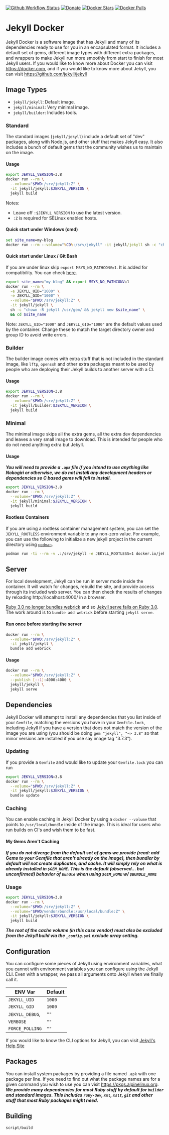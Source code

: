 [![Github Workflow Status](https://img.shields.io/github/workflow/status/envygeeks/jekyll-docker/Push?style=for-the-badge)](https://github.com/envygeeks/jekyll-docker/actions) [![Donate](https://img.shields.io/badge/DONATE-MONEY-yellow.svg?style=for-the-badge)](https://envygeeks.io#donate) [![Docker Stars](https://img.shields.io/docker/stars/jekyll/jekyll.svg?style=for-the-badge)]() [![Docker Pulls](https://img.shields.io/docker/pulls/jekyll/jekyll.svg?style=for-the-badge)]()

# Jekyll Docker

Jekyll Docker is a software image that has Jekyll and many of its dependencies ready to use for you in an encapsulated format.  It includes a default set of gems, different image types with different extra packages, and wrappers to make Jekyll run more smoothly from start to finish for most Jekyll users. If you would like to know more about Docker you can visit https://docker.com, and if you would like to know more about Jekyll, you can visit https://github.com/jekyll/jekyll

## Image Types

* `jekyll/jekyll`: Default image.
* `jekyll/minimal`: Very minimal image.
* `jekyll/builder`: Includes tools.

### Standard

The standard images (`jekyll/jekyll`) include a default set of "dev" packages, along with Node.js, and other stuff that makes Jekyll easy.  It also includes a bunch of default gems that the community wishes us to maintain on the image.

#### Usage

```sh
export JEKYLL_VERSION=3.8
docker run --rm \
  --volume="$PWD:/srv/jekyll:Z" \
  -it jekyll/jekyll:$JEKYLL_VERSION \
  jekyll build
```
Notes:

* Leave off `:$JEKYLL_VERSION` to use the latest version. 
* `:Z` is required for SELinux enabled hosts.

#### Quick start under Windows (cmd)
```cmd
set site_name=my-blog
docker run --rm --volume="%CD%:/srv/jekyll" -it jekyll/jekyll sh -c "chown -R jekyll /usr/gem/ && jekyll new %site_name%" && cd %site_name%
```
#### Quick start under Linux / Git Bash
If you are under linux skip `export MSYS_NO_PATHCONV=1`. It is added for compatibility. You can check [here](https://github.com/docker-archive/toolbox/issues/673).

```sh
export site_name="my-blog" && export MSYS_NO_PATHCONV=1
docker run --rm \
  -e JEKYLL_UID="1000" \
  -e JEKYLL_GID="1000" \
  --volume="$PWD:/srv/jekyll:Z" \
  -it jekyll/jekyll \
  sh -c "chown -R jekyll /usr/gem/ && jekyll new $site_name" \
  && cd $site_name
```

Note: `JEKYLL_UID="1000"` and `JEKYLL_GID="1000"` are the default values used by the container. Change these to match the target directory owner and group ID to avoid write errors. 

### Builder

The builder image comes with extra stuff that is not included in the standard image, like `lftp`, `openssh` and other extra packages meant to be used by people who are deploying their Jekyll builds to another server with a CI.

#### Usage

```sh
export JEKYLL_VERSION=3.8
docker run --rm \
  --volume="$PWD:/srv/jekyll:Z" \
  -it jekyll/builder:$JEKYLL_VERSION \
  jekyll build
```

### Minimal

The minimal image skips all the extra gems, all the extra dev dependencies and leaves a very small image to download.  This is intended for people who do not need anything extra but Jekyll.

#### Usage

***You will need to provide a `.apk` file if you intend to use anything like Nokogiri or otherwise, we do not install any development headers or dependencies so C based gems will fail to install.***

```sh
export JEKYLL_VERSION=3.8
docker run --rm \
  --volume="$PWD:/srv/jekyll:Z" \
  -it jekyll/minimal:$JEKYLL_VERSION \
  jekyll build
```

#### Rootless Containers

If you are using a rootless container management system, you can set the `JEKYLL_ROOTLESS` environment variable to any non-zero value. For example, you can use the following to initialize a new jekyll project in the current directory using [`podman`](https://podman.io/).

```sh
podman run -ti --rm -v .:/srv/jekyll -e JEKYLL_ROOTLESS=1 docker.io/jekyll/jekyll jekyll new .
```

## Server

For local development, Jekyll can be run in server mode inside the container. It will watch for changes, rebuild the site, and provide access through its included web server. You can then check the results of changes by reloading http://localhost:4000/ in a browser.

[Ruby 3.0 no longer bundles webrick](https://www.ruby-lang.org/en/news/2020/12/25/ruby-3-0-0-released/) and so [Jekyll serve fails on Ruby 3.0](https://github.com/jekyll/jekyll/issues/8523). The work around is to `bundle add webrick` before starting `jekyll serve`.
#### Run once before starting the server

```sh
docker run --rm \
  --volume="$PWD:/srv/jekyll:Z" \
  -it jekyll/jekyll \
  bundle add webrick
```

#### Usage

```sh
docker run --rm \
  --volume="$PWD:/srv/jekyll:Z" \
  --publish [::1]:4000:4000 \
  jekyll/jekyll \
  jekyll serve
```
## Dependencies

Jekyll Docker will attempt to install any dependencies that you list inside of your `Gemfile`, matching the versions you have in your `Gemfile.lock`, including Jekyll if you have a version that does not match the version of the image you are using (you should be doing `gem "jekyll", "~> 3.8"` so that minor versions are installed if you use say image tag "3.7.3").

### Updating

If you provide a `Gemfile` and would like to update your `Gemfile.lock` you can run

```sh
export JEKYLL_VERSION=3.8
docker run --rm \
  --volume="$PWD:/srv/jekyll:Z" \
  -it jekyll/jekyll:$JEKYLL_VERSION \
  bundle update
```

### Caching

You can enable caching in Jekyll Docker by using a `docker --volume` that points to `/usr/local/bundle` inside of the image.  This is ideal for users who run builds on CI's and wish them to be fast.

#### My Gems Aren't Caching

***If you do not diverge from the default set of gems we provide (read: add Gems to your Gemfile that aren't already on the image), then bundler by default will not create duplicates, and cache.  It will simply rely on what is already installed in `$GEM_HOME`.  This is the default (observed... but unconfirmed) behavior of `bundle` when using `$GEM_HOME` w/ `$BUNDLE_HOME`***

### Usage

```sh
export JEKYLL_VERSION=3.8
docker run --rm \
  --volume="$PWD:/srv/jekyll:Z" \
  --volume="$PWD/vendor/bundle:/usr/local/bundle:Z" \
  -it jekyll/jekyll:$JEKYLL_VERSION \
  jekyll build
```
***The root of the cache volume (in this case vendor) must also be excluded from the Jekyll build via the `_config.yml` exclude array setting.***

## Configuration

You can configure some pieces of Jekyll using environment variables, what you cannot with environment variables you can configure using the Jekyll CLI.  Even with a wrapper, we pass all arguments onto Jekyll when we finally call it.

| ENV Var | Default |
|---|---|
| `JEKYLL_UID` | `1000` |
| `JEKYLL_GID` | `1000` |
| `JEKYLL_DEBUG`, | `""` |
| `VERBOSE` | `""` |
| `FORCE_POLLING` | `""` |

If you would like to know the CLI options for Jekyll, you can visit [Jekyll's Help Site][2]

## Packages

You can install system packages by providing a file named `.apk` with one package per line.  If you need to find out what the package names are for a given command you wish to use you can visit https://pkgs.alpinelinux.org. ***We provide many dependencies for most Ruby stuff by default for `builder` and standard images.  This includes `ruby-dev`, `xml`, `xslt`, `git` and other stuff that most Ruby packages might need.***

## Building

```sh
script/build
```

[1]: https://travis-ci.org/jekyll/docker
[2]: http://jekyllrb.com/docs/configuration/#build-command-options
